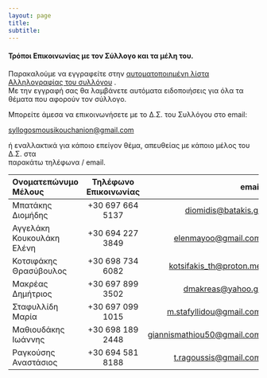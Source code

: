 ```yaml
---
layout: page
title: 
subtitle: 
---
```


#### Τρόποι Επικοινωνίας με τον Σύλλογο και τα μέλη του.

Παρακαλούμε να εγγραφείτε στην [αυτοματοποιημένη λίστα Αλληλογραφίας του συλλόγου](mail) .  
Με την εγγραφή σας θα λαμβάνετε αυτόματα ειδοποιήσεις για όλα τα θέματα που αφορούν τον σύλλογο. 

Μπορείτε άμεσα να επικοινωνήσετε με το Δ.Σ. του Συλλόγου στο email:

[syllogosmousikouchanion@gmail.com](mailto:syllogosmousikouchanion@gmail.com)

ή εναλλακτικά για κάποιο επείγον θέμα, απευθείας με κάποιο μέλος του Δ.Σ. στα  
παρακάτω τηλέφωνα / email.   


| Ονοματεπώνυμο Μέλους      | Τηλέφωνο Επικοινωνίας | email                                                       |
|:--------------------------|:---------------------:|------------------------------------------------------------:|
| Μπατάκης Διομήδης         | +30 697 664 5137      | [diomidis@batakis.gr](mailto:diomidis@batakis.gr)           |
| Αγγελάκη Κουκουλάκη Ελένη | +30 694 227 3849      | [elenmayoo@gmail.com](mailto:elenmayoo@gmail.com)           |
| Κοτσιφάκης Θρασύβουλος    | +30 698 734 6082      | [kotsifakis_th@proton.me](mailto:kotsifakis_th@proton.me)   |
| Μακρέας Δημήτριος         | +30 697 899 3502      | [dmakreas@yahoo.gr](dmakreas@yahoo.gr)                      |
| Σταφυλλίδη Μαρία          | +30 697 099 1015      | [m.stafyllidou@gmail.com](mailto:m.stafyllidou@gmail.com)   |
| Μαθιουδάκης Ιωάννης       | +30 698 189 2448      | [giannismathiou50@gmail.com](mailto:giannismathiou50@gmail.com) |
| Ραγκούσης Αναστάσιος        | +30 694 581 8188    | [t.ragoussis@gmail.com](t.ragoussis@gmail.com)              | 
